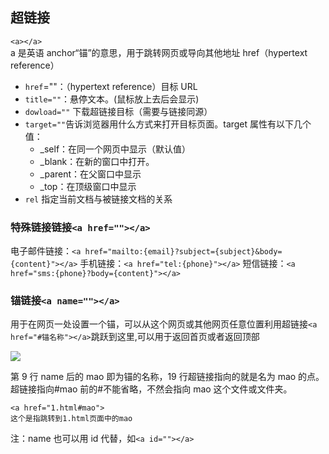 ## 超链接

`<a></a>`  
 a 是英语 anchor“锚”的意思，用于跳转网页或导向其他地址
href（hypertext reference）

- `href`=""：（hypertext reference）目标 URL
- `title=""`：悬停文本。(鼠标放上去后会显示)
- `dowload=""` 下载超链接目标（需要与链接同源）
- `target=""`告诉浏览器用什么方式来打开目标页面。target 属性有以下几个值：
  - \_self：在同一个网页中显示（默认值）
  - \_blank：在新的窗口中打开。
  - \_parent：在父窗口中显示
  - \_top：在顶级窗口中显示
- `rel` 指定当前文档与被链接文档的关系

### 特殊链接链接`<a href=""></a>`

电子邮件链接：`<a href="mailto:{email}?subject={subject}&body={content}"></a>`
手机链接：`<a href="tel:{phone}"></a>`
短信链接：`<a href="sms:{phone}?body={content}"></a>`

### 锚链接`<a name=""></a>`

用于在网页一处设置一个锚，可以从这个网页或其他网页任意位置利用超链接`<a href="#锚名称"></a>`跳跃到这里,可以用于返回首页或者返回顶部

![](img/锚.png)

第 9 行 name 后的 mao 即为锚的名称，19 行超链接指向的就是名为 mao 的点。超链接指向#mao 前的#不能省略，不然会指向 mao 这个文件或文件夹。

    <a href="1.html#mao">
    这个是指跳转到1.html页面中的mao

注：name 也可以用 id 代替，如`<a id=""></a>`
